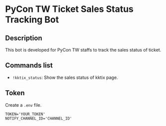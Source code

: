 # PyCon TW Ticket Sales Status Tracking Bot

## Description
This bot is developed for PyCon TW staffs to track the sales status of ticket.
## Commands list

- `!kktix_status`: Show the sales status of kktix page.

## Token
Create a `.env` file.
```
TOKEN='YOUR_TOKEN'
NOTIFY_CHANNEL_ID='CHANNEL_ID'
```
